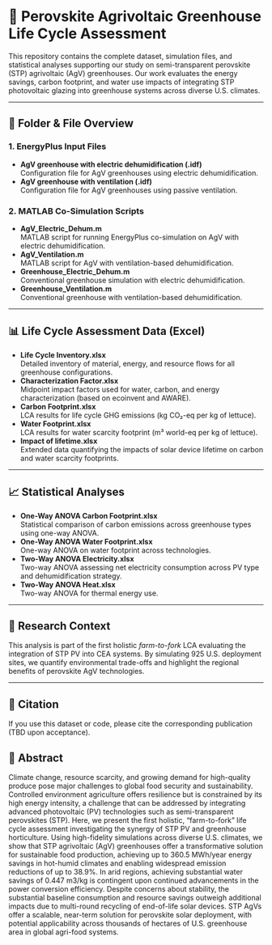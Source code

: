 # 🌱 Perovskite Agrivoltaic Greenhouse Life Cycle Assessment

This repository contains the complete dataset, simulation files, and statistical analyses supporting our study on semi-transparent perovskite (STP) agrivoltaic (AgV) greenhouses. Our work evaluates the energy savings, carbon footprint, and water use impacts of integrating STP photovoltaic glazing into greenhouse systems across diverse U.S. climates.

---

## 🔧 Folder & File Overview

### **1. EnergyPlus Input Files**
- **AgV greenhouse with electric dehumidification (.idf)**  
  Configuration file for AgV greenhouses using electric dehumidification.
- **AgV greenhouse with ventilation (.idf)**  
  Configuration file for AgV greenhouses using passive ventilation.

### **2. MATLAB Co-Simulation Scripts**
- **AgV_Electric_Dehum.m**  
  MATLAB script for running EnergyPlus co-simulation on AgV with electric dehumidification.
- **AgV_Ventilation.m**  
  MATLAB script for AgV with ventilation-based dehumidification.
- **Greenhouse_Electric_Dehum.m**  
  Conventional greenhouse simulation with electric dehumidification.
- **Greenhouse_Ventilation.m**  
  Conventional greenhouse with ventilation-based dehumidification.

---

## 📊 Life Cycle Assessment Data (Excel)

- **Life Cycle Inventory.xlsx**  
  Detailed inventory of material, energy, and resource flows for all greenhouse configurations.
- **Characterization Factor.xlsx**  
  Midpoint impact factors used for water, carbon, and energy characterization (based on ecoinvent and AWARE).
- **Carbon Footprint.xlsx**  
  LCA results for life cycle GHG emissions (kg CO₂-eq per kg of lettuce).
- **Water Footprint.xlsx**  
  LCA results for water scarcity footprint (m³ world-eq per kg of lettuce).
- **Impact of lifetime.xlsx**  
  Extended data quantifying the impacts of solar device lifetime on carbon and water scarcity footprints.  

---

## 📈 Statistical Analyses

- **One-Way ANOVA Carbon Footprint.xlsx**  
  Statistical comparison of carbon emissions across greenhouse types using one-way ANOVA.
- **One-Way ANOVA Water Footprint.xlsx**  
  One-way ANOVA on water footprint across technologies.
- **Two-Way ANOVA Electricity.xlsx**  
  Two-way ANOVA assessing net electricity consumption across PV type and dehumidification strategy.
- **Two-Way ANOVA Heat.xlsx**  
  Two-way ANOVA for thermal energy use.

---

## 🔬 Research Context

This analysis is part of the first holistic *farm-to-fork* LCA evaluating the integration of STP PV into CEA systems. By simulating 925 U.S. deployment sites, we quantify environmental trade-offs and highlight the regional benefits of perovskite AgV technologies.

---

## 📎 Citation

If you use this dataset or code, please cite the corresponding publication (TBD upon acceptance).


## 🧾 Abstract

Climate change, resource scarcity, and growing demand for high-quality produce pose major challenges to global food security and sustainability. Controlled environment agriculture offers resilience but is constrained by its high energy intensity, a challenge that can be addressed by integrating advanced photovoltaic (PV) technologies such as semi-transparent perovskites (STP). Here, we present the first holistic, “farm-to-fork” life cycle assessment investigating the synergy of STP PV and greenhouse horticulture. Using high-fidelity simulations across diverse U.S. climates, we show that STP agrivoltaic (AgV) greenhouses offer a transformative solution for sustainable food production, achieving up to 360.5 MWh/year energy savings in hot-humid climates and enabling widespread emission reductions of up to 38.9%. In arid regions, achieving substantial water savings of 0.447 m3/kg is contingent upon continued advancements in the power conversion efficiency. Despite concerns about stability, the substantial baseline consumption and resource savings outweigh additional impacts due to multi-round recycling of end-of-life solar devices. STP AgVs offer a scalable, near-term solution for perovskite solar deployment, with potential applicability across thousands of hectares of U.S. greenhouse area in global agri-food systems.
